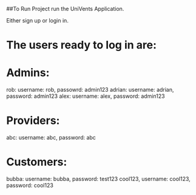 ##To Run Project run the UniVents Application.

Either sign up or login in. 
# The users ready to log in are:
# Admins:
rob: username: rob, passowrd: admin123
adrian: username: adrian, password: admin123
alex: username: alex, password: admin123

# Providers:
abc: username: abc, password: abc

# Customers:
bubba: username: bubba, password: test123
cool123, username: cool123, password: cool123
